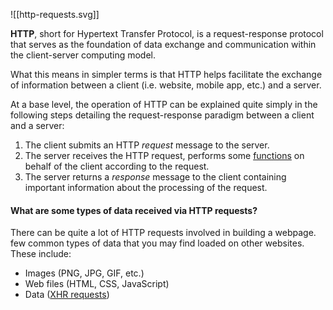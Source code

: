 ![[http-requests.svg]]

**HTTP**, short for Hypertext Transfer Protocol, is a request-response protocol that serves as the foundation of data exchange and communication within the client-server computing model. 

What this means in simpler terms is that HTTP helps facilitate the exchange of information between a client (i.e. website, mobile app, etc.) and a server.

At a base level, the operation of HTTP can be explained quite simply in the following steps detailing the request-response paradigm between a client and a server:

1. The client submits an HTTP _request_ message to the server.
2. The server receives the HTTP request, performs some [functions](https://www.codecademy.com/resources/docs/javascript/functions) on behalf of the client according to the request.
3. The server returns a _response_ message to the client containing important information about the processing of the request.
#### What are some types of data received via HTTP requests?

There can be quite a lot of HTTP requests involved in building a webpage. 
few common types of data that you may find loaded on other websites. These include:

- Images (PNG, JPG, GIF, etc.)
- Web files (HTML, CSS, JavaScript)
- Data ([XHR requests](https://developer.mozilla.org/en-US/docs/Web/API/XMLHttpRequest))